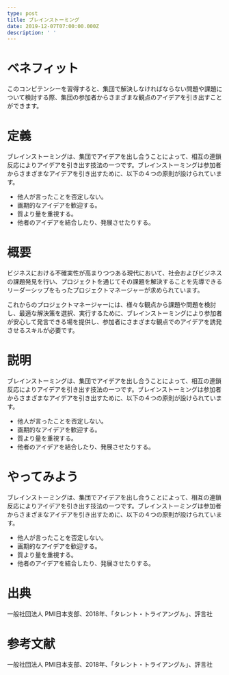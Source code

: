 ```yaml
---
type: post
title: ブレインストーミング
date: 2019-12-07T07:00:00.000Z
description: ' '
---
```

# ベネフィット

このコンピテンシーを習得すると、集団で解決しなければならない問題や課題について検討する際、集団の参加者からさまざまな観点のアイデアを引き出すことができます。

# 定義

ブレインストーミングは、集団でアイデアを出し合うことによって、相互の連鎖反応によりアイデアを引き出す技法の一つです。ブレインストーミングは参加者からさまざまなアイデアを引き出すために、以下の４つの原則が設けられています。

* 他人が言ったことを否定しない。
* 画期的なアイデアを歓迎する。
* 質より量を重視する。
* 他者のアイデアを結合したり、発展させたりする。

# 概要

ビジネスにおける不確実性が高まりつつある現代において、社会およびビジネスの課題発見を行い、プロジェクトを通じてその課題を解決することを先導できるリーダーシップをもったプロジェクトマネージャーが求められています。

これからのプロジェクトマネージャーには、様々な観点から課題や問題を検討し、最適な解決策を選択、実行するために、ブレインストーミングにより参加者が安心して発言できる場を提供し、参加者にさまざまな観点でのアイデアを誘発させるスキルが必要です。

# 説明

ブレインストーミングは、集団でアイデアを出し合うことによって、相互の連鎖反応によりアイデアを引き出す技法の一つです。ブレインストーミングは参加者からさまざまなアイデアを引き出すために、以下の４つの原則が設けられています。

* 他人が言ったことを否定しない。
* 画期的なアイデアを歓迎する。
* 質より量を重視する。
* 他者のアイデアを結合したり、発展させたりする。



# やってみよう

ブレインストーミングは、集団でアイデアを出し合うことによって、相互の連鎖反応によりアイデアを引き出す技法の一つです。ブレインストーミングは参加者からさまざまなアイデアを引き出すために、以下の４つの原則が設けられています。

* 他人が言ったことを否定しない。
* 画期的なアイデアを歓迎する。
* 質より量を重視する。
* 他者のアイデアを結合したり、発展させたりする。

# 出典

一般社団法人 PMI日本支部、2018年、「タレント・トライアングル」、評言社

# 参考文献

一般社団法人 PMI日本支部、2018年、「タレント・トライアングル」、評言社
